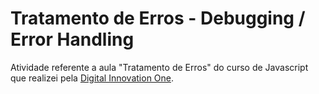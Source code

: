 # Tratamento de Erros - Debugging / Error Handling

Atividade referente a aula "Tratamento de Erros" do curso de Javascript que realizei pela [Digital Innovation One](https://digitalinnovation.one/).
